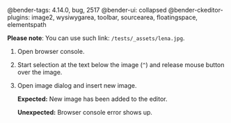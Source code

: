 @bender-tags: 4.14.0, bug, 2517
@bender-ui: collapsed
@bender-ckeditor-plugins: image2, wysiwygarea, toolbar, sourcearea, floatingspace, elementspath

**Please note**: You can use such link: `/tests/_assets/lena.jpg`.

1. Open browser console.
1. Start selection at the text below the image (`^`) and release mouse button over the image.
1. Open image dialog and insert new image.

	**Expected:** New image has been added to the editor.

	**Unexpected:** Browser console error shows up.
